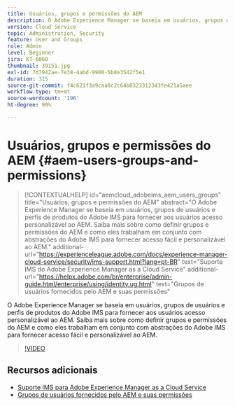 ```yaml
---
title: Usuários, grupos e permissões do AEM
description: O Adobe Experience Manager se baseia em usuários, grupos de usuários e perfis de produtos do Adobe IMS para fornecer aos usuários acesso personalizável ao AEM. Saiba mais sobre como definir grupos e permissões do AEM e como eles trabalham em conjunto com abstrações do Adobe IMS para fornecer acesso fácil e personalizável ao AEM.
version: Cloud Service
topic: Administration, Security
feature: User and Groups
role: Admin
level: Beginner
jira: KT-6060
thumbnail: 39151.jpg
exl-id: 7d7942ae-7e38-4abd-9900-5b8e3542f5e1
duration: 315
source-git-commit: f4c621f3a9caa8c2c64b8323312343fe421a5aee
workflow-type: tm+mt
source-wordcount: '196'
ht-degree: 90%

---
```


# Usuários, grupos e permissões do AEM {#aem-users-groups-and-permissions}

>[!CONTEXTUALHELP]
>id="aemcloud_adobeims_aem_users_groups"
>title="Usuários, grupos e permissões do AEM"
>abstract="O Adobe Experience Manager se baseia em usuários, grupos de usuários e perfis de produtos do Adobe IMS para fornecer aos usuários acesso personalizável ao AEM. Saiba mais sobre como definir grupos e permissões do AEM e como eles trabalham em conjunto com abstrações do Adobe IMS para fornecer acesso fácil e personalizável ao AEM."
>additional-url="https://experienceleague.adobe.com/docs/experience-manager-cloud-service/security/ims-support.html?lang=pt-BR" text="Suporte IMS do Adobe Experience Manager as a Cloud Service"
>additional-url="https://helpx.adobe.com/br/enterprise/admin-guide.html/enterprise/using/identity.ug.html" text="Grupos de usuários fornecidos pelo AEM e suas permissões"

O Adobe Experience Manager se baseia em usuários, grupos de usuários e perfis de produtos do Adobe IMS para fornecer aos usuários acesso personalizável ao AEM. Saiba mais sobre como definir grupos e permissões do AEM e como eles trabalham em conjunto com abstrações do Adobe IMS para fornecer acesso fácil e personalizável ao AEM.

>[!VIDEO](https://video.tv.adobe.com/v/39151?quality=12&learn=on)

## Recursos adicionais

+ [Suporte IMS para Adobe Experience Manager as a Cloud Service](https://experienceleague.adobe.com/docs/experience-manager-cloud-service/security/ims-support.html?lang=pt-BR)
+ [Grupos de usuários fornecidos pelo AEM e suas permissões](https://experienceleague.adobe.com/docs/experience-manager-65/administering/security/security.html#built-in-users-and-groups)
